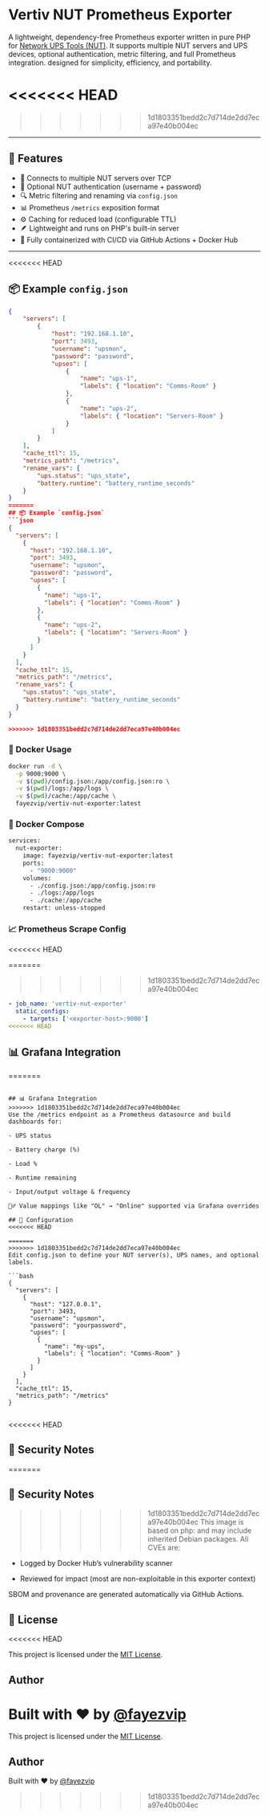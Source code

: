 # Vertiv NUT Prometheus Exporter

A lightweight, dependency-free Prometheus exporter written in pure PHP for [Network UPS Tools (NUT)](https://networkupstools.org/). It supports multiple NUT servers and UPS devices, optional authentication, metric filtering, and full Prometheus integration. designed for simplicity, efficiency, and portability.

<<<<<<< HEAD
=======

>>>>>>> 1d1803351bedd2c7d714de2dd7eca97e40b004ec
---

## 🔌 Features

- 🚀 Connects to multiple NUT servers over TCP
- 🔐 Optional NUT authentication (username + password)
- 🔍 Metric filtering and renaming via `config.json`
- 📊 Prometheus `/metrics` exposition format
- ⚙️ Caching for reduced load (configurable TTL)
- 🪶 Lightweight and runs on PHP's built-in server
- 🐳 Fully containerized with CI/CD via GitHub Actions + Docker Hub

---
<<<<<<< HEAD

## 📦 Example `config.json`

```json
{
	"servers": [
		{
			"host": "192.168.1.10",
			"port": 3493,
			"username": "upsmon",
			"password": "password",
			"upses": [
				{
					"name": "ups-1",
					"labels": { "location": "Comms-Room" }
				},
				{
					"name": "ups-2",
					"labels": { "location": "Servers-Room" }
				}
			]
		}
	],
	"cache_ttl": 15,
	"metrics_path": "/metrics",
	"rename_vars": {
		"ups.status": "ups_state",
		"battery.runtime": "battery_runtime_seconds"
	}
}
=======
## 📦 Example `config.json`
```json
{
  "servers": [
    {
      "host": "192.168.1.10",
      "port": 3493,
      "username": "upsmon",
      "password": "password",
      "upses": [
        {
          "name": "ups-1",
          "labels": { "location": "Comms-Room" }
        },
        {
          "name": "ups-2",
          "labels": { "location": "Servers-Room" }
        }
      ]
    }
  ],
  "cache_ttl": 15,
  "metrics_path": "/metrics",
  "rename_vars": {
    "ups.status": "ups_state",
    "battery.runtime": "battery_runtime_seconds"
  }
}

>>>>>>> 1d1803351bedd2c7d714de2dd7eca97e40b004ec
```

### 🐳 Docker Usage

```bash
docker run -d \
  -p 9000:9000 \
  -v $(pwd)/config.json:/app/config.json:ro \
  -v $(pwd)/logs:/app/logs \
  -v $(pwd)/cache:/app/cache \
  fayezvip/vertiv-nut-exporter:latest

```

### 🔧 Docker Compose

```bash
services:
  nut-exporter:
    image: fayezvip/vertiv-nut-exporter:latest
    ports:
      - "9000:9000"
    volumes:
      - ./config.json:/app/config.json:ro
      - ./logs:/app/logs
      - ./cache:/app/cache
    restart: unless-stopped
```

### 📈 Prometheus Scrape Config
<<<<<<< HEAD

=======
>>>>>>> 1d1803351bedd2c7d714de2dd7eca97e40b004ec
```yaml
- job_name: 'vertiv-nut-exporter'
  static_configs:
    - targets: ['<exporter-host>:9000']
<<<<<<< HEAD
```

## 📊 Grafana Integration

=======

```

## 📊 Grafana Integration
>>>>>>> 1d1803351bedd2c7d714de2dd7eca97e40b004ec
Use the /metrics endpoint as a Prometheus datasource and build dashboards for:

- UPS status

- Battery charge (%)

- Load %

- Runtime remaining

- Input/output voltage & frequency

🧙‍♂️ Value mappings like "OL" → "Online" supported via Grafana overrides

## 📝 Configuration
<<<<<<< HEAD

=======
>>>>>>> 1d1803351bedd2c7d714de2dd7eca97e40b004ec
Edit config.json to define your NUT server(s), UPS names, and optional labels.

```bash
{
  "servers": [
    {
      "host": "127.0.0.1",
      "port": 3493,
      "username": "upsmon",
      "password": "yourpassword",
      "upses": [
        {
          "name": "my-ups",
          "labels": { "location": "Comms-Room" }
        }
      ]
    }
  ],
  "cache_ttl": 15,
  "metrics_path": "/metrics"
}


```
<<<<<<< HEAD

## 🔐 Security Notes

=======
## 🔐 Security Notes
>>>>>>> 1d1803351bedd2c7d714de2dd7eca97e40b004ec
This image is based on php:<tag> and may include inherited Debian packages. All CVEs are:

- Logged by Docker Hub’s vulnerability scanner

- Reviewed for impact (most are non-exploitable in this exporter context)

SBOM and provenance are generated automatically via GitHub Actions.

## 📄 License
<<<<<<< HEAD

This project is licensed under the <a href="LICENSE">MIT License</a>.

## Author

Built with ❤️ by <a href="https://github.com/fayezvip">@fayezvip</a>
=======
This project is licensed under the <a href="LICENSE">MIT License</a>.


## Author

Built with ❤️ by <a href="https://github.com/fayezvip">@fayezvip</a>


>>>>>>> 1d1803351bedd2c7d714de2dd7eca97e40b004ec
